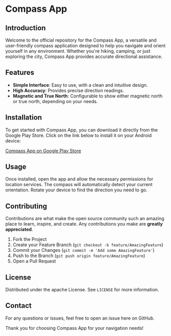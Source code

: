 # Compass App

## Introduction
Welcome to the official repository for the Compass App, a versatile and user-friendly compass application designed to help you navigate and orient yourself in any environment. Whether you're hiking, camping, or just exploring the city, Compass App provides accurate directional assistance.

## Features
- **Simple Interface**: Easy to use, with a clean and intuitive design.
- **High Accuracy**: Provides precise direction readings.
- **Magnetic and True North**: Configurable to show either magnetic north or true north, depending on your needs.

## Installation
To get started with Compass App, you can download it directly from the Google Play Store. Click on the link below to install it on your Android device:

[Compass App on Google Play Store](https://play.google.com/store/apps/details?id=eschacht.eng.compass&hl=de&gl=DE)

## Usage
Once installed, open the app and allow the necessary permissions for location services. The compass will automatically detect your current orientation. Rotate your device to find the direction you need to go.

## Contributing
Contributions are what make the open source community such an amazing place to learn, inspire, and create. Any contributions you make are **greatly appreciated**.

1. Fork the Project
2. Create your Feature Branch (`git checkout -b feature/AmazingFeature`)
3. Commit your Changes (`git commit -m 'Add some AmazingFeature'`)
4. Push to the Branch (`git push origin feature/AmazingFeature`)
5. Open a Pull Request

## License
Distributed under the apache License. See `LICENSE` for more information.

## Contact
For any questions or issues, feel free to open an issue here on GitHub.

Thank you for choosing Compass App for your navigation needs!

